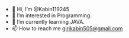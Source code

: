 - 👋 Hi, I’m @Kabin119245
- 👀 I’m interested in Programming.
- 🌱 I’m currently learning JAVA.
- 📫 How to reach me girikabin505@gmail.com

<!---
Kabin119245/Kabin119245 is a ✨ special ✨ repository because its `README.md` (this file) appears on your GitHub profile.
You can click the Preview link to take a look at your changes.
--->
